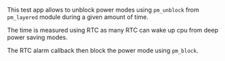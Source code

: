 This test app allows to unblock power modes using `pm_unblock` from `pm_layered`
module during a given amount of time.

The time is measured using RTC as many RTC can wake up cpu from deep power
saving modes.

The RTC alarm callback then block the power mode using `pm_block`.
